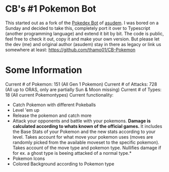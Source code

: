 # CB's #1 Pokemon Bot

This started out as a fork of the [Pokedex Bot](https://de.chaturbate.com/apps/app_details/pokedex/?version=&slot=3) of [asudem](https://de.chaturbate.com/apps/user_uploads/3/asudem/).
I was bored on a Sunday and decided to take this, completely port it over to Typescript (another programming language) and extend it bit by bit.
The code is public, feel free to check it out, copy it and make your own version. But please let the dev (me) and original author (asudem) stay in there as legacy or link us somewhere at least: https://github.com/thamo01/CB-Pokemon
# Some Information
Current # of Pokemon: 151 (All Gen 1 Pokemon)
Current # of Attacks: 728 (All up to ORAS, only are partially Sun & Moon missing)
Current # of Types: 18 (All current Pokemontypes)
Current functionality:
- Catch Pokemon with different Pokeballs
- Level 'em up
- Release the pokemon and catch more
- Attack your opponents and battle with your pokemons.
**Damage is calculated according to whats known of the official games.**
It includes the Base Stats of your Pokemon and the new stats according to your level.
Takes account for what move your pokemon uses (moves are randomly picked from the available moveset to the specific pokemon).
Takes account of the move type and pokemon type. Nullifies damage if for ex. a ghost type is beeing attacked of a normal type.*
- Pokemon Icons
- Colored Background according to Pokemon type